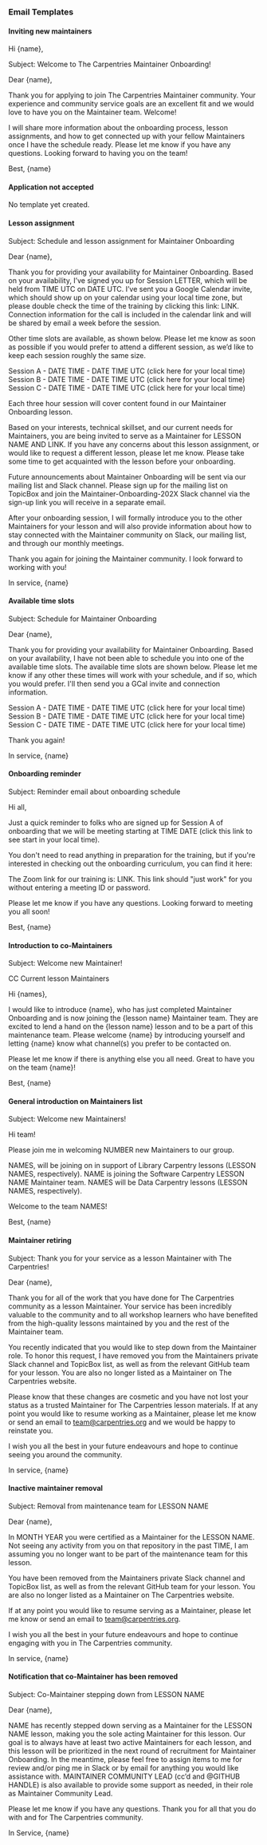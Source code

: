 ### Email Templates

#### Inviting new maintainers

Hi {name},

Subject: Welcome to The Carpentries Maintainer Onboarding!

Dear {name},

Thank you for applying to join The Carpentries Maintainer community. Your experience and community service goals are an excellent fit and we would love to have you on the Maintainer team. Welcome!

I will share more information about the onboarding process, lesson assignments, and how to get connected up with your fellow Maintainers once I have the schedule ready. Please let me know if you have any questions. Looking forward to having you on the team!

Best,
{name}

#### Application not accepted

No template yet created. 

#### Lesson assignment

Subject: Schedule and lesson assignment for Maintainer Onboarding

Dear {name}, 

Thank you for providing your availability for Maintainer Onboarding. Based on your availability, I’ve signed you up for Session LETTER, which will be held from TIME UTC on DATE UTC.  I’ve sent you a Google Calendar invite, which should show up on your calendar using your local time zone, but please double check the time of the training by clicking this link: LINK. Connection information for the call is included in the calendar link and will be shared by email a week before the session.

Other time slots are available, as shown below. Please let me know as soon as possible if you would prefer to attend a different session, as we’d like to keep each session roughly the same size. 

Session A - DATE TIME - DATE TIME UTC (click here for your local time)
Session B - DATE TIME - DATE TIME UTC  (click here for your local time)
Session C - DATE TIME - DATE TIME UTC  (click here for your local time)

Each three hour session will cover content found in our Maintainer Onboarding lesson. 

Based on your interests, technical skillset, and our current needs for Maintainers, you are being invited to serve as a Maintainer for LESSON NAME AND LINK. If you have any concerns about this lesson assignment, or would like to request a different lesson, please let me know. Please take some time to get acquainted with the lesson before your onboarding. 

Future announcements about Maintainer Onboarding will be sent via our mailing list and Slack channel. Please sign up for the mailing list on TopicBox and join the Maintainer-Onboarding-202X Slack channel via the sign-up link you will receive in a separate email. 

After your onboarding session, I will formally introduce you to the other Maintainers for your lesson and will also provide information about how to stay connected with the Maintainer community on Slack, our mailing list, and through our monthly meetings. 

Thank you again for joining the Maintainer community. I look forward to working with you!

In service,
{name}

#### Available time slots
 
Subject: Schedule for Maintainer Onboarding
 
Dear {name},

Thank you for providing your availability for Maintainer Onboarding. Based on your availability, I have not been able to schedule you into one of the available time slots. The available time slots are shown below. Please let me know if any other these times will work with your schedule, and if so, which you would prefer. I'll then send you a GCal invite and connection information.  

Session A - DATE TIME - DATE TIME UTC (click here for your local time)
Session B - DATE TIME - DATE TIME UTC (click here for your local time)
Session C - DATE TIME - DATE TIME UTC (click here for your local time)
 
Thank you again!

In service,
{name}


#### Onboarding reminder

Subject: Reminder email about onboarding schedule

Hi all, 

Just a quick reminder to folks who are signed up for Session A of onboarding that we will be meeting starting at TIME DATE (click this link to see start in your local time). 

You don't need to read anything in preparation for the training, but if you're interested in checking out the onboarding curriculum, you can find it here:

The Zoom link for our training is: LINK. This link should "just work" for you without entering a meeting ID or password.

Please let me know if you have any questions. Looking forward to meeting you all soon!

Best,
{name}

#### Introduction to co-Maintainers

Subject: Welcome new Maintainer!

CC Current lesson Maintainers

Hi {names},

I would like to introduce {name}, who has just completed Maintainer Onboarding and is now joining the {lesson name} Maintainer team. They are excited to lend a hand on the {lesson name} lesson and to be a part of this maintenance team. Please welcome {name} by introducing yourself and letting {name} know what channel(s) you prefer to be contacted on. 

Please let me know if there is anything else you all need. Great to have you on the team {name}!

Best, 
{name}

#### General introduction on Maintainers list

Subject: Welcome new Maintainers!
 
Hi team!
 
Please join me in welcoming NUMBER new Maintainers to our group.
 
NAMES, will be joining on in support of Library Carpentry lessons (LESSON NAMES, respectively). NAME is joining the Software Carpentry LESSON NAME Maintainer team. NAMES will be Data Carpentry lessons (LESSON NAMES, respectively). 
 
Welcome to the team NAMES!
 
Best,
{name}

#### Maintainer retiring

Subject: Thank you for your service as a lesson Maintainer with The Carpentries!

Dear {name},

Thank you for all of the work that you have done for The Carpentries community as a lesson Maintainer. Your service has been incredibly valuable to the community and to all workshop learners who have benefited from the high-quality lessons maintained by you and the rest of the Maintainer team.

You recently indicated that you would like to step down from the Maintainer role. To honor this request, I have removed you from the Maintainers private Slack channel and TopicBox list, as well as from the relevant GitHub team for your lesson. You are also no longer listed as a Maintainer on The Carpentries website. 

Please know that these changes are cosmetic and you have not lost your status as a trusted Maintainer for The Carpentries lesson materials. If at any point you would like to resume working as a Maintainer, please let me know or send an email to team@carpentries.org and we would be happy to reinstate you. 

I wish you all the best in your future endeavours and hope to continue seeing you around the community.

In service,
{name}

#### Inactive maintainer removal

Subject: Removal from maintenance team for LESSON NAME

Dear {name},

In MONTH YEAR you were certified as a Maintainer for the LESSON NAME. Not seeing any activity from you on that repository in the past TIME, I am assuming you no longer want to be part of the maintenance team for this lesson. 

You have been removed from the Maintainers private Slack channel and TopicBox list, as well as from the relevant GitHub team for your lesson. You are also no longer listed as a Maintainer on The Carpentries website. 

If at any point you would like to resume serving as a Maintainer, please let me know or send an email to team@carpentries.org.

I wish you all the best in your future endeavours and hope to continue engaging with you in The Carpentries community.

In service,
{name}

#### Notification that co-Maintainer has been removed

Subject: Co-Maintainer stepping down from LESSON NAME

Dear {name},

NAME has recently stepped down serving as a Maintainer for the LESSON NAME lesson, making you the sole acting Maintainer for this lesson. Our goal is to always have at least two active Maintainers for each lesson, and this lesson will be prioritized in the next round of recruitment for Maintainer Onboarding. In the meantime, please feel free to assign items to me for review and/or ping me in Slack or by email for anything you would like assistance with. MAINTAINER COMMUNITY LEAD (cc’d and @GITHUB HANDLE) is also available to provide some support as needed, in their role as Maintainer Community Lead. 

Please let me know if you have any questions. Thank you for all that you do with and for The Carpentries community. 

In Service,
{name}